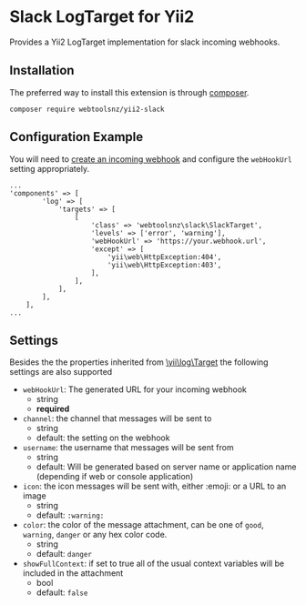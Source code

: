 # Slack LogTarget for Yii2

Provides a Yii2 LogTarget implementation for slack incoming webhooks.

## Installation

The preferred way to install this extension is through [composer](http://getcomposer.org/download/).

`composer require webtoolsnz/yii2-slack`

## Configuration Example
You will need to [create an incoming webhook](https://my.slack.com/services/new/incoming-webhook) and configure the
`webHookUrl` setting appropriately.

~~~
...
'components' => [
        'log' => [
            'targets' => [
                [
                    'class' => 'webtoolsnz\slack\SlackTarget',
                    'levels' => ['error', 'warning'],
                    'webHookUrl' => 'https://your.webhook.url',
                    'except' => [
                        'yii\web\HttpException:404',
                        'yii\web\HttpException:403',
                    ],
                ],
            ],
        ],
    ],
...
~~~


## Settings
Besides the the properties inherited from [\yii\log\Target](http://www.yiiframework.com/doc-2.0/yii-log-target.html) the following settings are also supported

* `webHookUrl`: The generated URL for your incoming webhook
	* string
	* __required__
* `channel`: the channel that messages will be sent to
    * string
	* default: the setting on the webhook
* `username`: the username that messages will be sent from
	* string
	* default: Will be generated based on server name or application name (depending if web or console application)
* `icon`: the icon messages will be sent with, either :emoji: or a URL to an image
   	* string
	* default: `:warning:`
* `color`: the color of the message attachment, can be one of `good`, `warning`, `danger` or any hex color code.
	* string
	* default: `danger`
* `showFullContext`: if set to true all of the usual context variables will be included in the attachment
	* bool
	* default: `false`




